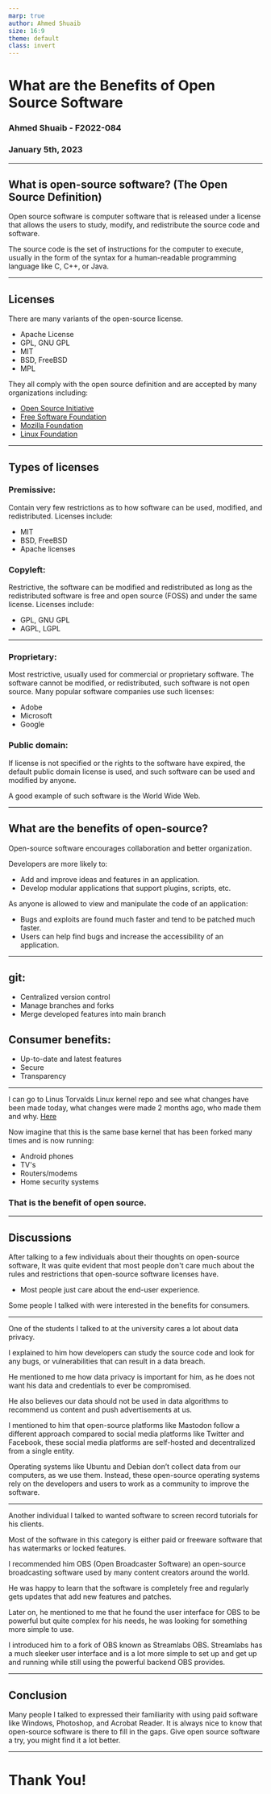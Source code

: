```yaml
---
marp: true
author: Ahmed Shuaib
size: 16:9
theme: default
class: invert
---
```


# What are the Benefits of Open Source Software
### Ahmed Shuaib - F2022-084
### January 5th, 2023

---

## What is open-source software? (The Open Source Definition)
Open source software is computer software that is released under a license that allows the users to study, modify, and redistribute the source code and software. 

The source code is the set of instructions for the computer to execute, usually in the form of the syntax for a human-readable programming language like C, C++, or Java.

---

## Licenses
There are many variants of the open-source license. 

- Apache License
- GPL, GNU GPL
- MIT
- BSD, FreeBSD
- MPL

They all comply with the open source definition and are accepted by many organizations including:

- [Open Source Initiative](https://opensource.org)
- [Free Software Foundation](https://www.fsf.org)
- [Mozilla Foundation](https://foundation.mozilla.org)
- [Linux Foundation](https://www.linuxfoundation.org)

---

## Types of licenses
### Premissive:
Contain very few restrictions as to how software can be used, modified, and redistributed. Licenses include:

- MIT
- BSD, FreeBSD
- Apache licenses

### Copyleft:
Restrictive, the software can be modified and redistributed as long as the redistributed software is free and open source (FOSS) and under the same license. Licenses include:

- GPL, GNU GPL
- AGPL, LGPL

---

### Proprietary:
Most restrictive, usually used for commercial or proprietary software. The software cannot be modified, or redistributed, such software is not open source. Many popular software companies use such licenses:

- Adobe
- Microsoft
- Google  

### Public domain:
If license is not specified or the rights to the software have expired, the default public domain license is used, and such software can be used and modified by anyone. 

A good example of such software is the World Wide Web.

---

## What are the benefits of open-source?
Open-source software encourages collaboration and better organization.

Developers are more likely to: 

- Add and improve ideas and features in an application.
- Develop modular applications that support plugins, scripts, etc.

As anyone is allowed to view and manipulate the code of an application:

- Bugs and exploits are found much faster and tend to be patched much faster.
- Users can help find bugs and increase the accessibility of an application. 

---

## git:
- Centralized version control
- Manage branches and forks
- Merge developed features into main branch

## Consumer benefits:
- Up-to-date and latest features
- Secure
- Transparency

---

I can go to Linus Torvalds Linux kernel repo and see what changes have been made today, what changes were made 2 months ago, who made them and why. [Here](https://github.com/torvalds/linux)

Now imagine that this is the same base kernel that has been forked many times and is now running:
- Android phones
- TV's
- Routers/modems
- Home security systems

### That is the benefit of open source.

---

## Discussions
After talking to a few individuals about their thoughts on open-source software, It was quite evident that most people don't care much about the rules and restrictions that open-source software licenses have.

- Most people just care about the end-user experience.

Some people I talked with were interested in the benefits for consumers.

---

One of the students I talked to at the university cares a lot about data privacy. 

I explained to him how developers can study the source code and look for any bugs, or vulnerabilities that can result in a data breach.

He mentioned to me how data privacy is important for him, as he does not want his data and credentials to ever be compromised.

He also believes our data should not be used in data algorithms to recommend us content and push advertisements at us. 

I mentioned to him that open-source platforms like Mastodon follow a different approach compared to social media platforms like Twitter and Facebook, these social media platforms are self-hosted and decentralized from a single entity. 

Operating systems like Ubuntu and Debian don’t collect data from our computers, as we use them. Instead, these open-source operating systems rely on the developers and users to work as a community to improve the software.

---

Another individual I talked to wanted software to screen record tutorials for his clients.

Most of the software in this category is either paid or freeware software that has watermarks or locked features.

I recommended him OBS (Open Broadcaster Software) an open-source broadcasting software used by many content creators around the world.

He was happy to learn that the software is completely free and regularly gets updates that add new features and patches. 

Later on, he mentioned to me that he found the user interface for OBS to be powerful but quite complex for his needs, he was looking for something more simple to use.

I introduced him to a fork of OBS known as Streamlabs OBS. Streamlabs has a much sleeker user interface and is a lot more simple to set up and get up and running while still using the powerful backend OBS provides.

---
## Conclusion
Many people I talked to expressed their familiarity with using paid software like Windows, Photoshop, and Acrobat Reader. It is always nice to know that open-source software is there to fill in the gaps. Give open source software a try, you might find it a lot better.

---
# Thank You!

<!--
Citations:
https://en.wikipedia.org/wiki/Open-source_software
https://en.wikipedia.org/wiki/Source_code
https://opensource.org/osd
https://opensource.org/licenses
https://www.synopsys.com/blogs/software-security/5-types-of-software-licenses-you-need-to-understand/
https://en.wikipedia.org/wiki/Permissive_software_license
https://www.gnu.org/licenses/copyleft.en.html
https://en.wikipedia.org/wiki/Google
https://en.wikipedia.org/wiki/Microsoft
https://en.wikipedia.org/wiki/Adobe_Inc.
https://en.wikipedia.org/wiki/Streamlabs
https://obsproject.com/wiki/
https://guide.quickscrum.com/git-guide/
-->